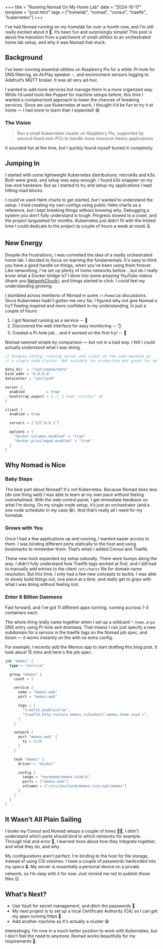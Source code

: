 +++
title = "Running Nomad On My Home Lab"
date = "2024-10-17"
template = "post.html"
tags = ["homelab", "nomad", "consul", "traefik", "kubernetes"]
+++

I've had Nomad running on my homelab for over a month now, and I’m still really excited about it 🎉. It’s been fun and surprisingly simple! This post is about the transition from a patchwork of small utilities to an orchestrated home lab setup, and why it was Nomad that stuck.

## Background

I’ve been running essential utilities on Raspberry Pis for a while: Pi-hole for DNS filtering, an AirPlay speaker 🎶, and environment sensors logging to Adafruit’s MQTT broker. It was all very ad-hoc.

I wanted to add more services but manage them in a more organized way. While I’d used tools like Puppet for machine setups before, this time I wanted a containerized approach to lower the chances of breaking services. Since we use Kubernetes at work, I thought it’d be fun to try it at home — I had more to learn than I expected! 😅

### The Vision

> Run a small Kubernetes cluster on Raspberry Pis, supported by second-hand mini-PCs to handle more resource-heavy applications.

It sounded fun at the time, but I quickly found myself buried in complexity.

## Jumping In

I started with some lightweight Kubernetes distributions: microk8s and k3s. Both were great, and setup was easy enough. I found k3s snappier on my low-end hardware. But as I started to try and setup my applications I kept hitting road blocks.

I could’ve used Helm charts to get started, but I wanted to understand the setup. I tried creating my own configs using public Helm charts as a reference, but I kept breaking things without knowing why. Debugging a system you don’t fully understand is tough. Progress slowed to a crawl, and the project languished for months. Kubernetes just didn’t fit with the limited time I could dedicate to the project (a couple of hours a week at most) ⏳.

## New Energy

Despite the frustrations, I was commited the idea of a neatly orchestrated home lab. I decided to focus on learning the fundamentals. It's easy to think you have a good handle on things, when you've been using them forever. Like networking, I've set up plenty of home networks before ...but do I really know what a Docker bridge is? I dove into some amazing YouTube videos (thank you [NetworkChuck](https://www.youtube.com/@NetworkChuck)), and things started to click. I could feel my understanding growing.

I stumbled across mentions of Nomad in some `/r/homelab` discussions. Since Kubernetes hadn’t gotten me very far, I figured why not give Nomad a try? Feeling inspired and more confident in my understanding, in just a couple of hours:

1. I got Nomad running as a service -- 💪
2. Discovered the web interface for easy monitoring -- 👌
3. Created a Pi-hole job… and it worked on the first try! -- 🙌

Nomad seemed simple by comparison — but not in a bad way. I felt I could actually understand what I was doing.

```go
// Example config, running server and client on the same machine as
// a single node cluster. Not suitable for production but great for me!

data_dir  = "/opt/nomad/data"
bind_addr = "0.0.0.0"
datacenter = "section9"

server {
  enabled          = true
  bootstrap_expect = 1 // 1 node "cluster" xD
}

client {
  enabled = true

  servers = ["127.0.0.1"]

  options = {
    "docker.volumes.enabled" = "true"
    "docker.privileged.enabled" = "true"
  }
}
```

## Why Nomad is Nice

### Baby Steps

The best part about Nomad? It's _not_ Kubernetes. Because Nomad does less (do one thing well) I was able to learn at my own pace without feeling overwhelmed. With the web control panel, I get immediate feedback on what I'm doing. On my single-node setup, it’s just an orchestrator (and a one node scheduler in my case 😆). And that’s really all I need for my homelab.

### Grows with You

Once I had a few applications up and running, I wanted easier access to them. I was binding different ports statically to the host and using bookmarks to remember them. That’s when I added Consul and Traefik.

These new tools expanded my setup naturally. There were bumps along the way. I didn’t fully understand how Traefik tags worked at first, and I still had to manually add entries to the client `/etc/hosts` file for domain name resolution. But this time, I only had a few new concepts to tackle. I was able to slowly build things out, one piece at a time, and really get to grips with what I was doing without feeling lost.

### Enter 6 Billion Daemons

Fast forward, and I’ve got 11 different apps running, running accross 1-3 containers each.

The whole thing really came together when I set up a wildcard `*.home.arpa` DNS entry using Pi-hole and dnsmasq. That means I can just specify a new subdomain for a service in the traefik tags on the Nomad job spec, and boom — it works instantly on the with no extra config.

For example, I recently add the Memos app to start drafting this blog post. It took about 15 mins and here's the job spec:

```go
job "memos" {
  type = "service"

  group "memos" {
    count = 1

    service {
      name = "memos-web"
      port = "memos-web"

      tags = [
        "traefik.enable=true",
        "traefik.http.routers.memos.rule=Host(`memos.home.arpa`)",
      ]
    }

    network {
      port "memos-web" {
        to = 5230
      }
    }

    task "memos" {
      driver = "docker"

      config {
        image = "neosmemo/memos:stable"
        ports = ["memos-web"]
        volumes = ["/srv/section9/memos:/var/opt/memos"]
      }
    }
  }
}
```

## It Wasn’t All Plain Sailing

I broke my Consul and Nomad setups a couple of times 🤦‍♂️, I didn’t understand which parts should bind to which networks for example. Through trial and error 🔧, I learned more about how they integrate together, and what they do, and why.

My configurations aren't perfect. I'm binding to the host for file storage, instead of using CSI volumes. I have a couple of passwords hardcoded into my specs 🔒. My server is essentially a personal device on a private network, so I’m okay with it for now. Just remind me not to publish those files 😉

## What’s Next?

- Use Vault for secret management, and ditch the passwords 🔑
- My next project is to set up a local Certificate Authority (CA) so I can get my apps running https 🔐.
- Add another machine so it's actually a cluster 😄

Interestingly, I’m now in a much better position to work with Kubernetes, but I don't feel the need to anymore. Nomad works beautifully for my requirements 💯.
